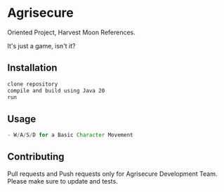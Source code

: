 # Agrisecure
Oriented Project, Harvest Moon References.

It's just a game, isn't it?
## Installation

```bash
clone repository
compile and build using Java 20
run
```

## Usage

```java
- W/A/S/D for a Basic Character Movement
```

## Contributing

Pull requests and Push requests only for Agrisecure Development Team.
Please make sure to update and tests.
